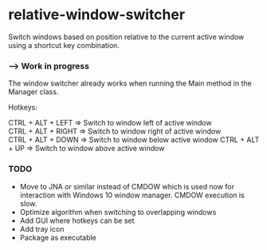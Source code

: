 # relative-window-switcher
Switch windows based on position relative to the current active window using a shortcut key combination.

### --> Work in progress

The window switcher already works when running the Main method in the Manager class.

Hotkeys:

CTRL + ALT + LEFT => Switch to window left of active window   
CTRL + ALT + RIGHT => Switch to window right of active window    
CTRL + ALT + DOWN => Switch to window below active window
CTRL + ALT + UP => Switch to window above active window


### TODO
* Move to JNA or similar instead of CMDOW which is used now for interaction with Windows 10 window manager. CMDOW execution is slow.
* Optimize algorithm when switching to overlapping windows
* Add GUI where hotkeys can be set
* Add tray icon
* Package as executable
